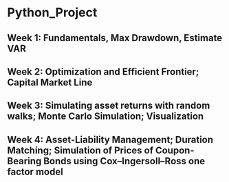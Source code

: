 # Python_Project
## Week 1: Fundamentals, Max Drawdown, Estimate VAR
## Week 2: Optimization and Efficient Frontier; Capital Market Line
## Week 3: Simulating asset returns with random walks; Monte Carlo Simulation; Visualization
## Week 4: Asset-Liability Management; Duration Matching; Simulation of Prices of Coupon-Bearing Bonds using Cox–Ingersoll–Ross one factor model
